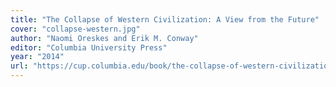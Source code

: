 ```yaml
---
title: "The Collapse of Western Civilization: A View from the Future"
cover: "collapse-western.jpg"
author: "Naomi Oreskes and Erik M. Conway"
editor: "Columbia University Press"
year: "2014"
url: "https://cup.columbia.edu/book/the-collapse-of-western-civilization/9780231169547"
---
```

